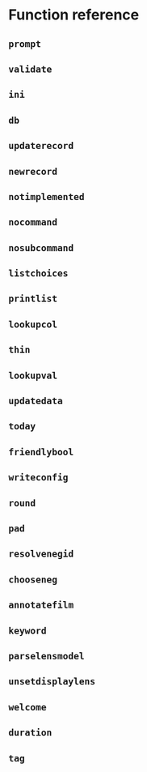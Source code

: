 # Function reference

## `prompt`
## `validate`
## `ini`
## `db`
## `updaterecord`
## `newrecord`
## `notimplemented`
## `nocommand`
## `nosubcommand`
## `listchoices`
## `printlist`
## `lookupcol`
## `thin`
## `lookupval`
## `updatedata`
## `today`
## `friendlybool`
## `writeconfig`
## `round`
## `pad`
## `resolvenegid`
## `chooseneg`
## `annotatefilm`
## `keyword`
## `parselensmodel`
## `unsetdisplaylens`
## `welcome`
## `duration`
## `tag`
